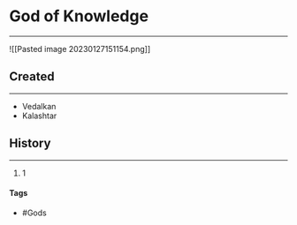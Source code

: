 # God of Knowledge
---
![[Pasted image 20230127151154.png]]

## Created
---
- Vedalkan
- Kalashtar


## History
---
1. 1

#### Tags  
- #Gods 
